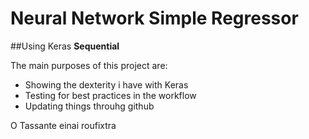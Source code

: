 Neural Network Simple Regressor
================================
##Using Keras **Sequential**

The main purposes of this project are:
+ Showing the dexterity i have with Keras
+ Testing for best practices in the workflow
+ Updating things throuhg github 



O Tassante einai roufixtra

